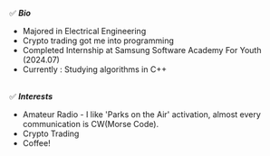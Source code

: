 ✅ ***Bio<br>***
- Majored in Electrical Engineering<br>
- Crypto trading got me into programming<br>
- Completed Internship at Samsung Software Academy For Youth (2024.07)<br>
- Currently : Studying algorithms in C++<br><br>


✅ ***Interests<br>***
- Amateur Radio - I like 'Parks on the Air' activation, almost every communication is CW(Morse Code).<br>
- Crypto Trading<br>
- Coffee!<br>
